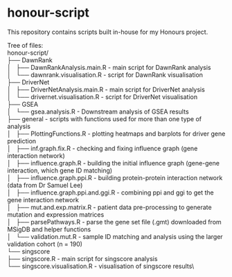 # honour-script
This repository contains scripts built in-house for my Honours project.

Tree of files:\
honour-script/\
├── DawnRank\
│   ├── DawnRankAnalysis.main.R           - main script for DawnRank analysis\
│   └── dawnrank.visualisation.R          - script for DawnRank visualisation\
├── DriverNet\
│   ├── DriverNetAnalysis.main.R          - main script for DriverNet analysis\
│   └── drivernet.visualisation.R         - script for DriverNet visualisation\
├── GSEA\
│   └── gsea.analysis.R                   - Downstream analysis of GSEA results\
├── general                           - scripts with functions used for more than one type of analysis\
│   ├── PlottingFunctions.R               - plotting heatmaps and barplots for driver gene prediction\
│   ├── inf.graph.fix.R                   - checking and fixing influence graph (gene interaction network)\
│   ├── influence.graph.R                 - building the initial influence graph (gene-gene interaction, which gene ID matching)\
│   ├── influence.graph.ppi.R             - building protein-protein interaction network (data from Dr Samuel Lee)\
│   ├── influence.graph.ppi.and.ggi.R     - combining ppi and ggi to get the gene interaction network\
│   ├── mut.and.exp.matrix.R              - patient data pre-processing to generate mutation and expression matrices\
│   ├── parsePathways.R                   - parse the gene set file (.gmt) downloaded from MSigDB and helper functions\
│   └── validation.mut.R                  - sample ID matching and analysis using the larger validation cohort (n = 190)\
└── singscore\
    ├── singscore.R                       - main script for singscore analysis\
    └── singscore.visualisation.R         - visualisation of singscore results\

